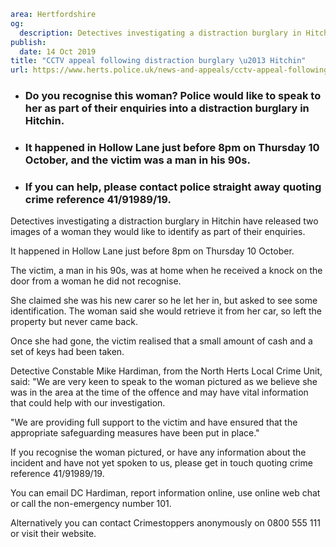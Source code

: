 ```yaml
area: Hertfordshire
og:
  description: Detectives investigating a distraction burglary in Hitchin have released two images of a woman they would like to identify as part of their enquiries.
publish:
  date: 14 Oct 2019
title: "CCTV appeal following distraction burglary \u2013 Hitchin"
url: https://www.herts.police.uk/news-and-appeals/cctv-appeal-following-distraction-burglary-hitchin-0896g
```

* ### Do you recognise this woman? Police would like to speak to her as part of their enquiries into a distraction burglary in Hitchin.

 * ### It happened in Hollow Lane just before 8pm on Thursday 10 October, and the victim was a man in his 90s.

 * ### If you can help, please contact police straight away quoting crime reference 41/91989/19.

Detectives investigating a distraction burglary in Hitchin have released two images of a woman they would like to identify as part of their enquiries.

It happened in Hollow Lane just before 8pm on Thursday 10 October.

The victim, a man in his 90s, was at home when he received a knock on the door from a woman he did not recognise.

She claimed she was his new carer so he let her in, but asked to see some identification. The woman said she would retrieve it from her car, so left the property but never came back.

Once she had gone, the victim realised that a small amount of cash and a set of keys had been taken.

Detective Constable Mike Hardiman, from the North Herts Local Crime Unit, said: "We are very keen to speak to the woman pictured as we believe she was in the area at the time of the offence and may have vital information that could help with our investigation.

"We are providing full support to the victim and have ensured that the appropriate safeguarding measures have been put in place."

If you recognise the woman pictured, or have any information about the incident and have not yet spoken to us, please get in touch quoting crime reference 41/91989/19.

You can email DC Hardiman, report information online, use online web chat or call the non-emergency number 101.

Alternatively you can contact Crimestoppers anonymously on 0800 555 111 or visit their website.
